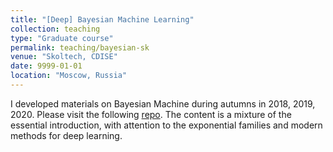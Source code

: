 ```yaml
---
title: "[Deep] Bayesian Machine Learning"
collection: teaching
type: "Graduate course"
permalink: teaching/bayesian-sk
venue: "Skoltech, CDISE"
date: 9999-01-01
location: "Moscow, Russia"
---
```


I developed materials on Bayesian Machine during autumns in 2018, 2019, 2020. Please visit the following [repo](https://evgenii-egorov.github.io/sk-bdl/). The content is a mixture of the essential introduction, with attention to the exponential families and modern methods for deep learning. 